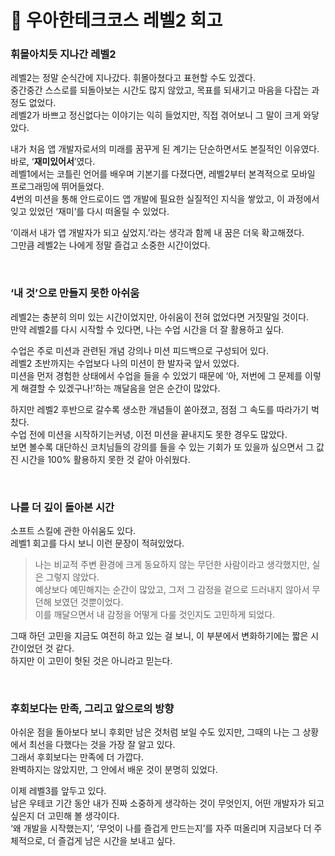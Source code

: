 # 🚀 우아한테크코스 레벨2 회고

### 휘몰아치듯 지나간 레벨2
레벨2는 정말 순식간에 지나갔다. 휘몰아쳤다고 표현할 수도 있겠다.  
중간중간 스스로를 되돌아보는 시간도 많지 않았고, 목표를 되새기고 마음을 다잡는 과정도 없었다.  
레벨2가 바쁘고 정신없다는 이야기는 익히 들었지만, 직접 겪어보니 그 말이 크게 와닿았다.

내가 처음 앱 개발자로서의 미래를 꿈꾸게 된 계기는 단순하면서도 본질적인 이유였다. 바로, ‘**재미있어서**’였다.  
레벨1에서는 코틀린 언어를 배우며 기본기를 다졌다면, 레벨2부터 본격적으로 모바일 프로그래밍에 뛰어들었다.  
4번의 미션을 통해 안드로이드 앱 개발에 필요한 실질적인 지식을 쌓았고, 이 과정에서 잊고 있었던 ‘재미’를 다시 떠올릴 수 있었다.

‘이래서 내가 앱 개발자가 되고 싶었지.’라는 생각과 함께 내 꿈은 더욱 확고해졌다.  
그만큼 레벨2는 나에게 정말 즐겁고 소중한 시간이었다.

<br>

### ‘내 것’으로 만들지 못한 아쉬움
레벨2는 충분히 의미 있는 시간이었지만, 아쉬움이 전혀 없었다면 거짓말일 것이다.  
만약 레벨2를 다시 시작할 수 있다면, 나는 수업 시간을 더 잘 활용하고 싶다.

수업은 주로 미션과 관련된 개념 강의나 미션 피드백으로 구성되어 있다.  
레벨2 초반까지는 수업보다 나의 미션이 한 발자국 앞서 있었다.  
미션을 먼저 경험한 상태에서 수업을 들을 수 있었기 때문에 ‘아, 저번에 그 문제를 이렇게 해결할 수 있겠구나!’하는 깨달음을 얻은 순간이 많았다.

하지만 레벨2 후반으로 갈수록 생소한 개념들이 쏟아졌고, 점점 그 속도를 따라가기 벅찼다.  
수업 전에 미션을 시작하기는커녕, 이전 미션을 끝내지도 못한 경우도 많았다.  
보면 볼수록 대단하신 코치님들의 강의를 들을 수 있는 기회가 또 있을까 싶으면서 그 값진 시간을 100% 활용하지 못한 것 같아 아쉬웠다.

<br>

### 나를 더 깊이 돌아본 시간
소프트 스킬에 관한 아쉬움도 있다.  
레벨1 회고를 다시 보니 이런 문장이 적혀있었다.

> 나는 비교적 주변 환경에 크게 동요하지 않는 무던한 사람이라고 생각했지만, 실은 그렇지 않았다.  
> 예상보다 예민해지는 순간이 많았고, 그저 그 감정을 겉으로 드러내지 않아서 무던해 보였던 것뿐이었다.  
> 이를 깨달으면서 내 감정을 어떻게 다룰 것인지도 고민하게 되었다.

그때 하던 고민을 지금도 여전히 하고 있는 걸 보니, 이 부분에서 변화하기에는 짧은 시간이었던 것 같다.  
하지만 이 고민이 헛된 것은 아니라고 믿는다.

<br>

### 후회보다는 만족, 그리고 앞으로의 방향
아쉬운 점을 돌아보다 보니 후회만 남은 것처럼 보일 수도 있지만, 그때의 나는 그 상황에서 최선을 다했다는 것을 가장 잘 알고 있다.  
그래서 후회보다는 만족에 더 가깝다.  
완벽하지는 않았지만, 그 안에서 배운 것이 분명히 있었다.

이제 레벨3를 앞두고 있다.  
남은 우테코 기간 동안 내가 진짜 소중하게 생각하는 것이 무엇인지, 어떤 개발자가 되고 싶은지 더 고민해 볼 생각이다.  
‘왜 개발을 시작했는지’, ‘무엇이 나를 즐겁게 만드는지’를 자주 떠올리며 지금보다 더 주체적으로, 더 즐겁게 남은 시간을 보내고 싶다.
